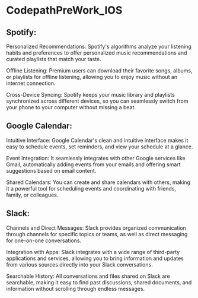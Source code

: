 # CodepathPreWork_IOS

## Spotify:

Personalized Recommendations: Spotify's algorithms analyze your listening habits and preferences to offer personalized music recommendations and curated playlists that match your taste.

Offline Listening: Premium users can download their favorite songs, albums, or playlists for offline listening, allowing you to enjoy music without an internet connection.

Cross-Device Syncing: Spotify keeps your music library and playlists synchronized across different devices, so you can seamlessly switch from your phone to your computer without missing a beat.

## Google Calendar:

Intuitive Interface: Google Calendar's clean and intuitive interface makes it easy to schedule events, set reminders, and view your schedule at a glance.

Event Integration: It seamlessly integrates with other Google services like Gmail, automatically adding events from your emails and offering smart suggestions based on email content.

Shared Calendars: You can create and share calendars with others, making it a powerful tool for scheduling events and coordinating with friends, family, or colleagues.

## Slack:

Channels and Direct Messages: Slack provides organized communication through channels for specific topics or teams, as well as direct messaging for one-on-one conversations.

Integration with Apps: Slack integrates with a wide range of third-party applications and services, allowing you to bring information and updates from various sources directly into your Slack conversations.

Searchable History: All conversations and files shared on Slack are searchable, making it easy to find past discussions, shared documents, and information without scrolling through endless messages.
